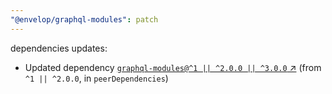 ```yaml
---
"@envelop/graphql-modules": patch
---
```

dependencies updates:
  - Updated dependency [`graphql-modules@^1 || ^2.0.0 || ^3.0.0` ↗︎](https://www.npmjs.com/package/graphql-modules/v/1.0.0) (from `^1 || ^2.0.0`, in `peerDependencies`)
